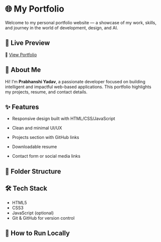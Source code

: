 # 🌐 My Portfolio


Welcome to my personal portfolio website — a showcase of my work, skills, and journey in the world of development, design, and AI.


## 🚀 Live Preview

🔗 [View Portfolio](https://portfolioprabhnashi.netlify.app/)  



## 🧠 About Me

Hi! I’m **Prabhanshi Yadav**, a passionate developer focused on building intelligent and impactful web-based applications. This portfolio highlights my projects, resume, and contact details.



## ✨ Features

- Responsive design built with HTML/CSS/JavaScript

- Clean and minimal UI/UX

- Projects section with GitHub links

- Downloadable resume

- Contact form or social media links





## 📁 Folder Structure

 ## 🛠️ Tech Stack 
- HTML5 
- CSS3 
- JavaScript (optional) 
- Git & GitHub for version control 

## 📌 How to Run Locally 
```bash git clone https://github.com/Prabhanshiyadav/My_Portfolio.git cd My_Portfolio open index.html   # Or just open in any browser 

